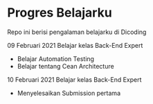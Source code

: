 # Progres Belajarku
Repo ini berisi pengalaman belajarku di Dicoding

09 Februari 2021
Belajar kelas Back-End Expert
- Belajar Automation Testing
- Belajar tentang Cean Architecture

10 Februari 2021
Belajar kelas Back-End Expert
- Menyelesaikan Submission pertama
